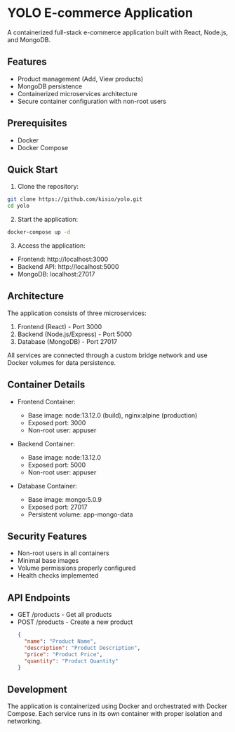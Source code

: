 # YOLO E-commerce Application

A containerized full-stack e-commerce application built with React, Node.js, and MongoDB.

## Features

- Product management (Add, View products)
- MongoDB persistence
- Containerized microservices architecture
- Secure container configuration with non-root users

## Prerequisites

- Docker
- Docker Compose

## Quick Start

1. Clone the repository:
```bash
git clone https://github.com/kisio/yolo.git
cd yolo
```

2. Start the application:
```bash
docker-compose up -d
```

3. Access the application:
- Frontend: http://localhost:3000
- Backend API: http://localhost:5000
- MongoDB: localhost:27017

## Architecture

The application consists of three microservices:
1. Frontend (React) - Port 3000
2. Backend (Node.js/Express) - Port 5000
3. Database (MongoDB) - Port 27017

All services are connected through a custom bridge network and use Docker volumes for data persistence.

## Container Details

- Frontend Container:
  - Base image: node:13.12.0 (build), nginx:alpine (production)
  - Exposed port: 3000
  - Non-root user: appuser

- Backend Container:
  - Base image: node:13.12.0
  - Exposed port: 5000
  - Non-root user: appuser

- Database Container:
  - Base image: mongo:5.0.9
  - Exposed port: 27017
  - Persistent volume: app-mongo-data

## Security Features

- Non-root users in all containers
- Minimal base images
- Volume permissions properly configured
- Health checks implemented

## API Endpoints

- GET /products - Get all products
- POST /products - Create a new product
  ```json
  {
    "name": "Product Name",
    "description": "Product Description",
    "price": "Product Price",
    "quantity": "Product Quantity"
  }
  ```

## Development

The application is containerized using Docker and orchestrated with Docker Compose. Each service runs in its own container with proper isolation and networking.

